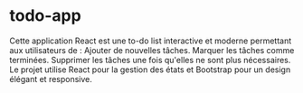# todo-app
Cette application React est une to-do list interactive et moderne permettant aux utilisateurs de :  Ajouter de nouvelles tâches. Marquer les tâches comme terminées. Supprimer les tâches une fois qu'elles ne sont plus nécessaires. Le projet utilise React pour la gestion des états et Bootstrap pour un design élégant et responsive.

